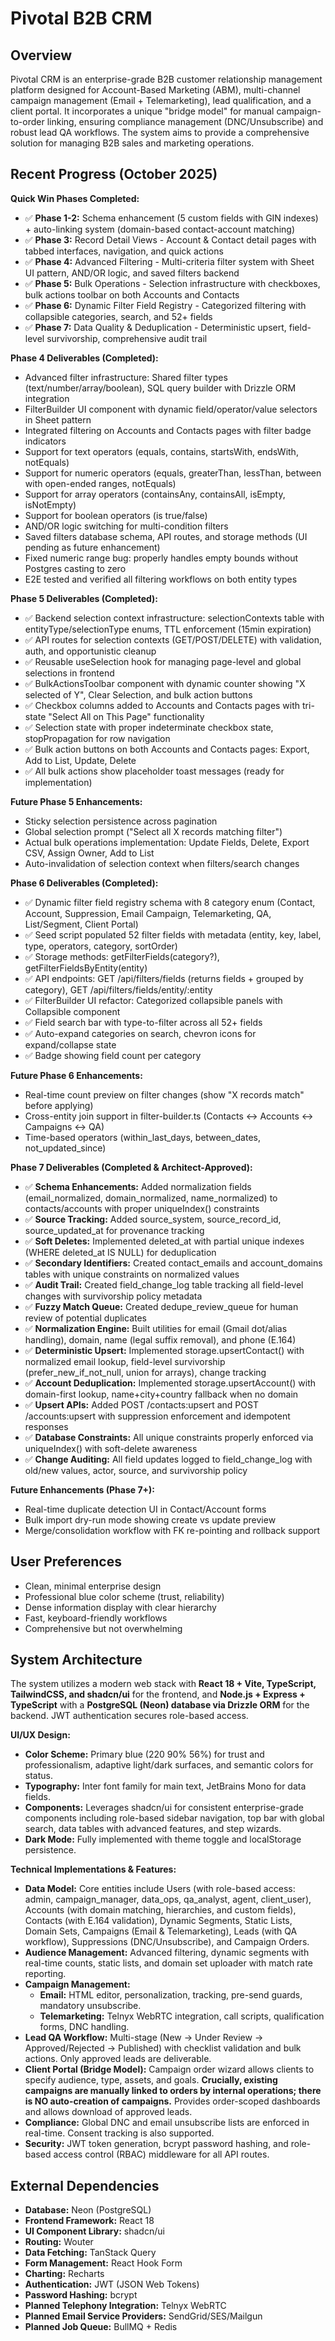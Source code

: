 # Pivotal B2B CRM

## Overview

Pivotal CRM is an enterprise-grade B2B customer relationship management platform designed for Account-Based Marketing (ABM), multi-channel campaign management (Email + Telemarketing), lead qualification, and a client portal. It incorporates a unique "bridge model" for manual campaign-to-order linking, ensuring compliance management (DNC/Unsubscribe) and robust lead QA workflows. The system aims to provide a comprehensive solution for managing B2B sales and marketing operations.

## Recent Progress (October 2025)

**Quick Win Phases Completed:**
- ✅ **Phase 1-2:** Schema enhancement (5 custom fields with GIN indexes) + auto-linking system (domain-based contact-account matching)
- ✅ **Phase 3:** Record Detail Views - Account & Contact detail pages with tabbed interfaces, navigation, and quick actions
- ✅ **Phase 4:** Advanced Filtering - Multi-criteria filter system with Sheet UI pattern, AND/OR logic, and saved filters backend
- ✅ **Phase 5:** Bulk Operations - Selection infrastructure with checkboxes, bulk actions toolbar on both Accounts and Contacts
- ✅ **Phase 6:** Dynamic Filter Field Registry - Categorized filtering with collapsible categories, search, and 52+ fields
- ✅ **Phase 7:** Data Quality & Deduplication - Deterministic upsert, field-level survivorship, comprehensive audit trail

**Phase 4 Deliverables (Completed):**
- Advanced filter infrastructure: Shared filter types (text/number/array/boolean), SQL query builder with Drizzle ORM integration
- FilterBuilder UI component with dynamic field/operator/value selectors in Sheet pattern
- Integrated filtering on Accounts and Contacts pages with filter badge indicators
- Support for text operators (equals, contains, startsWith, endsWith, notEquals)
- Support for numeric operators (equals, greaterThan, lessThan, between with open-ended ranges, notEquals)
- Support for array operators (containsAny, containsAll, isEmpty, isNotEmpty)
- Support for boolean operators (is true/false)
- AND/OR logic switching for multi-condition filters
- Saved filters database schema, API routes, and storage methods (UI pending as future enhancement)
- Fixed numeric range bug: properly handles empty bounds without Postgres casting to zero
- E2E tested and verified all filtering workflows on both entity types

**Phase 5 Deliverables (Completed):**
- ✅ Backend selection context infrastructure: selectionContexts table with entityType/selectionType enums, TTL enforcement (15min expiration)
- ✅ API routes for selection contexts (GET/POST/DELETE) with validation, auth, and opportunistic cleanup
- ✅ Reusable useSelection hook for managing page-level and global selections in frontend
- ✅ BulkActionsToolbar component with dynamic counter showing "X selected of Y", Clear Selection, and bulk action buttons
- ✅ Checkbox columns added to Accounts and Contacts pages with tri-state "Select All on This Page" functionality
- ✅ Selection state with proper indeterminate checkbox state, stopPropagation for row navigation
- ✅ Bulk action buttons on both Accounts and Contacts pages: Export, Add to List, Update, Delete
- ✅ All bulk actions show placeholder toast messages (ready for implementation)

**Future Phase 5 Enhancements:**
- Sticky selection persistence across pagination
- Global selection prompt ("Select all X records matching filter")
- Actual bulk operations implementation: Update Fields, Delete, Export CSV, Assign Owner, Add to List
- Auto-invalidation of selection context when filters/search changes

**Phase 6 Deliverables (Completed):**
- ✅ Dynamic filter field registry schema with 8 category enum (Contact, Account, Suppression, Email Campaign, Telemarketing, QA, List/Segment, Client Portal)
- ✅ Seed script populated 52 filter fields with metadata (entity, key, label, type, operators, category, sortOrder)
- ✅ Storage methods: getFilterFields(category?), getFilterFieldsByEntity(entity)
- ✅ API endpoints: GET /api/filters/fields (returns fields + grouped by category), GET /api/filters/fields/entity/:entity
- ✅ FilterBuilder UI refactor: Categorized collapsible panels with Collapsible component
- ✅ Field search bar with type-to-filter across all 52+ fields
- ✅ Auto-expand categories on search, chevron icons for expand/collapse state
- ✅ Badge showing field count per category

**Future Phase 6 Enhancements:**
- Real-time count preview on filter changes (show "X records match" before applying)
- Cross-entity join support in filter-builder.ts (Contacts ↔ Accounts ↔ Campaigns ↔ QA)
- Time-based operators (within_last_days, between_dates, not_updated_since)

**Phase 7 Deliverables (Completed & Architect-Approved):**
- ✅ **Schema Enhancements:** Added normalization fields (email_normalized, domain_normalized, name_normalized) to contacts/accounts with proper uniqueIndex() constraints
- ✅ **Source Tracking:** Added source_system, source_record_id, source_updated_at for provenance tracking
- ✅ **Soft Deletes:** Implemented deleted_at with partial unique indexes (WHERE deleted_at IS NULL) for deduplication
- ✅ **Secondary Identifiers:** Created contact_emails and account_domains tables with unique constraints on normalized values
- ✅ **Audit Trail:** Created field_change_log table tracking all field-level changes with survivorship policy metadata
- ✅ **Fuzzy Match Queue:** Created dedupe_review_queue for human review of potential duplicates
- ✅ **Normalization Engine:** Built utilities for email (Gmail dot/alias handling), domain, name (legal suffix removal), and phone (E.164)
- ✅ **Deterministic Upsert:** Implemented storage.upsertContact() with normalized email lookup, field-level survivorship (prefer_new_if_not_null, union for arrays), change tracking
- ✅ **Account Deduplication:** Implemented storage.upsertAccount() with domain-first lookup, name+city+country fallback when no domain
- ✅ **Upsert APIs:** Added POST /contacts:upsert and POST /accounts:upsert with suppression enforcement and idempotent responses
- ✅ **Database Constraints:** All unique constraints properly enforced via uniqueIndex() with soft-delete awareness
- ✅ **Change Auditing:** All field updates logged to field_change_log with old/new values, actor, source, and survivorship policy

**Future Enhancements (Phase 7+):**
- Real-time duplicate detection UI in Contact/Account forms
- Bulk import dry-run mode showing create vs update preview
- Merge/consolidation workflow with FK re-pointing and rollback support

## User Preferences

- Clean, minimal enterprise design
- Professional blue color scheme (trust, reliability)
- Dense information display with clear hierarchy
- Fast, keyboard-friendly workflows
- Comprehensive but not overwhelming

## System Architecture

The system utilizes a modern web stack with **React 18 + Vite, TypeScript, TailwindCSS, and shadcn/ui** for the frontend, and **Node.js + Express + TypeScript** with a **PostgreSQL (Neon) database via Drizzle ORM** for the backend. JWT authentication secures role-based access.

**UI/UX Design:**
- **Color Scheme:** Primary blue (220 90% 56%) for trust and professionalism, adaptive light/dark surfaces, and semantic colors for status.
- **Typography:** Inter font family for main text, JetBrains Mono for data fields.
- **Components:** Leverages shadcn/ui for consistent enterprise-grade components including role-based sidebar navigation, top bar with global search, data tables with advanced features, and step wizards.
- **Dark Mode:** Fully implemented with theme toggle and localStorage persistence.

**Technical Implementations & Features:**

- **Data Model:** Core entities include Users (with role-based access: admin, campaign_manager, data_ops, qa_analyst, agent, client_user), Accounts (with domain matching, hierarchies, and custom fields), Contacts (with E.164 validation), Dynamic Segments, Static Lists, Domain Sets, Campaigns (Email & Telemarketing), Leads (with QA workflow), Suppressions (DNC/Unsubscribe), and Campaign Orders.
- **Audience Management:** Advanced filtering, dynamic segments with real-time counts, static lists, and domain set uploader with match rate reporting.
- **Campaign Management:**
    - **Email:** HTML editor, personalization, tracking, pre-send guards, mandatory unsubscribe.
    - **Telemarketing:** Telnyx WebRTC integration, call scripts, qualification forms, DNC handling.
- **Lead QA Workflow:** Multi-stage (New → Under Review → Approved/Rejected → Published) with checklist validation and bulk actions. Only approved leads are deliverable.
- **Client Portal (Bridge Model):** Campaign order wizard allows clients to specify audience, type, assets, and goals. **Crucially, existing campaigns are manually linked to orders by internal operations; there is NO auto-creation of campaigns.** Provides order-scoped dashboards and allows download of approved leads.
- **Compliance:** Global DNC and email unsubscribe lists are enforced in real-time. Consent tracking is also supported.
- **Security:** JWT token generation, bcrypt password hashing, and role-based access control (RBAC) middleware for all API routes.

## External Dependencies

- **Database:** Neon (PostgreSQL)
- **Frontend Framework:** React 18
- **UI Component Library:** shadcn/ui
- **Routing:** Wouter
- **Data Fetching:** TanStack Query
- **Form Management:** React Hook Form
- **Charting:** Recharts
- **Authentication:** JWT (JSON Web Tokens)
- **Password Hashing:** bcrypt
- **Planned Telephony Integration:** Telnyx WebRTC
- **Planned Email Service Providers:** SendGrid/SES/Mailgun
- **Planned Job Queue:** BullMQ + Redis